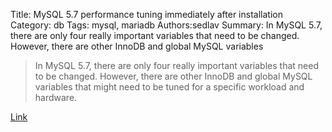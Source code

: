 Title: MySQL 5.7 performance tuning immediately after installation
Category: db
Tags: mysql, mariadb
Authors:sedlav
Summary: In MySQL 5.7, there are only four really important variables that need to be changed. However, there are other InnoDB and global MySQL variables

> In MySQL 5.7, there are only four really important variables that need to be changed. However, there are other InnoDB and global MySQL variables that might need to be tuned for a specific workload and hardware.

[Link](https://www.percona.com/blog/2016/10/19/three-things-consider-thinking-containers/)
